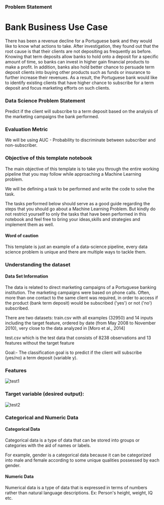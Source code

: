 ### Problem Statement
# Bank Business Use Case
There has been a revenue decline for a Portuguese bank and they would like to know what actions to take. After investigation, they found out that the root cause is that their clients are not depositing as frequently as before. Knowing that term deposits allow banks to hold onto a deposit for a specific amount of time, so banks can invest in higher gain financial products to make a profit. In addition, banks also hold better chance to persuade term deposit clients into buying other products such as funds or insurance to further increase their revenues. As a result, the Portuguese bank would like to identify existing clients that have higher chance to subscribe for a term deposit and focus marketing efforts on such clients.

### Data Science Problem Statement
Predict if the client will subscribe to a term deposit based on the analysis of the marketing campaigns the bank performed.

### Evaluation Metric
We will be using AUC - Probability to discriminate between subscriber and non-subscriber.

### Objective of this template notebook
The main objective of this template is to take you through the entire working pipeline that you may follow while approaching a Machine Learning problem.

We will be defining a task to be performed and write the code to solve the task.

The tasks performed below should serve as a good guide regarding the steps that you should go about a Machine Learning Problem. But kindly do not restrict yourself to only the tasks that have been performed in this notebook and feel free to bring your ideas,skills and strategies and implement them as well.

#### Word of caution
This template is just an example of a data-science pipeline, every data science problem is unique and there are multiple ways to tackle them.

### Understanding the dataset
#### Data Set Information

The data is related to direct marketing campaigns of a Portuguese banking institution. The marketing campaigns were based on phone calls. Often, more than one contact to the same client was required, in order to access if the product (bank term deposit) would be subscribed ('yes') or not ('no') subscribed.

There are two datasets: train.csv with all examples (32950) and 14 inputs including the target feature, ordered by date (from May 2008 to November 2010), very close to the data analyzed in [Moro et al., 2014]

test.csv which is the test data that consists of 8238 observations and 13 features without the target feature

Goal:- The classification goal is to predict if the client will subscribe (yes/no) a term deposit (variable y).

### Features

![test1](https://user-images.githubusercontent.com/64673748/97472931-65ce9100-1970-11eb-8741-8342bf00f3eb.png)

### Target variable (desired output):

![test2](https://user-images.githubusercontent.com/64673748/97472953-69faae80-1970-11eb-91ec-d2d629d22972.png)

### Categorical and Numeric Data
#### Categorical Data
Categorical data is a type of data that can be stored into groups or categories with the aid of names or labels.

For example, gender is a categorical data because it can be categorized into male and female according to some unique qualities possessed by each gender.

#### Numeric Data
Numerical data is a type of data that is expressed in terms of numbers rather than natural language descriptions. Ex: Person's height, weight, IQ etc.
